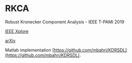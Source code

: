 # RKCA
Robust Kronecker Component Analysis - IEEE T-PAMI 2019

[IEEE Xplore](https://ieeexplore.ieee.org/document/8536486)

[arXiv](https://arxiv.org/abs/1801.06432)

Matlab implementation [https://github.com/mbahri/KDRSDL](https://github.com/mbahri/KDRSDL).
